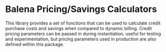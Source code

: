# Balena Pricing/Savings Calculators

This library provides a set of functions that can be used to calculate credit purchase costs
and savings when compared to dynamic billing. Credit pricing parameters can be passed in during
instantiation, useful for testing and experimentation, but pricing parameters used in production
are also defined within this package.
